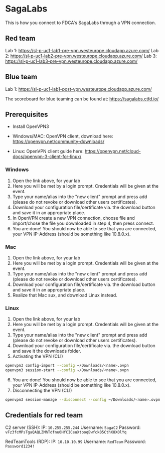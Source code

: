 # SagaLabs

This is how you connect to FDCA's SagaLabs through a VPN connection.

## Red team

Lab 1: https://sl-p-uc1-lab1-pre-vpn.westeurope.cloudapp.azure.com/
Lab 2: https://sl-p-uc1-lab2-pre-vpn.westeurope.cloudapp.azure.com/
Lab 3: https://sl-p-uc1-lab3-pre-vpn.westeurope.cloudapp.azure.com/

## Blue team

Lab 1: https://sl-p-uc1-lab1-post-vpn.westeurope.cloudapp.azure.com/

The scoreboard for blue teaming can be found at: https://sagalabs.ctfd.io/ 

## Prerequisites

- Install OpenVPN3

- Windows/MAC: OpenVPN client, download here: https://openvpn.net/community-downloads/  
- Linux: OpenVPN client guide here: https://openvpn.net/cloud-docs/openvpn-3-client-for-linux/

### Windows

1. Open the link above, for your lab
2. Here you will be met by a login prompt. Credentials will be given at the event.
3. Type your name/alias into the "new client" prompt and press add (please do not revoke or download other users certificates).   
4. Download your configuration file/certificate via. the download button and save it in an appropriate place.  
5. In OpenVPN create a new VPN connection, choose file and import/chose the file you downloaded in step 4, then press connect.  
6. You are done! You should now be able to see that you are connected, your VPN IP-Address (should be something like 10.8.0.x).

### Mac

1. Open the link above, for your lab
2. Here you will be met by a login prompt. Credentials will be given at the event.
3. Type your name/alias into the "new client" prompt and press add (please do not revoke or download other users certificates).   
4. Download your configuration file/certificate via. the download button and save it in an appropriate place.  
5. Realize that Mac sux, and download Linux instead.

### Linux

1. Open the link above, for your lab
2. Here you will be met by a login prompt. Credentials will be given at the event.
3. Type your name/alias into the "new client" prompt and press add (please do not revoke or download other users certificates).   
4. Download your configuration file/certificate via. the download button and save it the downloads folder.
5. Activating the VPN (CLI)

```bash
openvpn3 config-import --config ~/Downloads/<name>.ovpn
openvpn3 session-start --config ~/Downloads/<name>.ovpn
```
6. You are done! You should now be able to see that you are connected, your VPN IP-Address (should be something like 10.8.0.x).
7. Disconnecting the VPN (CLI)

```bash
openvpn3 session-manage --disconnect --config ~/Downloads/<name>.ovpn
```

## Credentials for red team

C2 server (SSH):
IP: `10.255.255.244`
Username: `SagaC2`
Password: `vFz3fcMPsTgaQAQLZMhTdfnu0HfCICeuXtooqEwfck05CthX8XOlYq`

RedTeamTools (RDP):
IP: `10.10.10.99`
Username: `RedTeam`
Password: `Password1234!`

